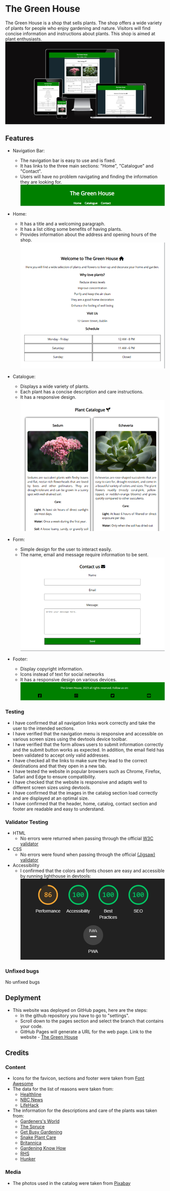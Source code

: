 # The Green House
The Green House is a shop that sells plants. The shop offers a wide variety of plants for people who enjoy gardening and nature. 
Visitors will find concise information and instructions about plants. This shop is aimed at plant enthusiasts.
![The Green House in several screen sizes](assets/images/image-6.png)
## Features
- Navigation Bar:
    - The navigation bar is easy to use and is fixed.
    - It has links to the three main sections: "Home", "Catalogue" and "Contact".
    - Users will have no problem navigating and finding the information they are looking for.
    ![Navigation Bar](assets/images/image.png)

- Home:
    - It has a title and a welcoming paragraph.
    - It has a list citing some benefits of having plants.
    - Provides information about the address and opening hours of the shop.
    ![Home](assets/images/image-1.png)

- Catalogue: 
    - Displays a wide variety of plants.
    - Each plant has a concise description and care instructions.
    - It has a responsive design.
    ![Catalogue](assets/images/image-2.png)

- Form:
    - Simple design for the user to interact easily.
    - The name, email and message require information to be sent.
    ![Form](assets/images/image-3.png)

- Footer: 
    - Display copyright information.
    - Icons instead of text for social networks
    - It has a responsive design on various devices. 
    ![Footer](assets/images/image-4.png)

### Testing
- I have confirmed that all navigation links work correctly and take the user to the intended sections.
- I have verified that the navigation menu is responsive and accessible on various screen sizes using the devtools device toolbar.
- I have verified that the form allows users to submit information correctly and the submit button works as expected. In addition, the email field has been validated to accept only valid addresses.
- I have checked all the links to make sure they lead to the correct destinations and that they open in a new tab.
- I have tested the website in popular browsers such as Chrome, Firefox, Safari and Edge to ensure compatibility.
- I have checked that the website is responsive and adapts well to different screen sizes using devtools.
- I have confirmed that the images in the catalog section load correctly and are displayed at an optimal size.
- I have confirmed that the header, home, catalog, contact section and footer are readable and easy to understand.

### Validator Testing
- HTML
    - No errors were returned when passing through the official [W3C validator](https://validator.w3.org/nu/?doc=https%3A%2F%2Flsverry.github.io%2FThe-Green-House%2F)
- CSS
    - No errors were found when passing through the official [(Jigsaw) validator](https://jigsaw.w3.org/css-validator/validator?uri=https%3A%2F%2Flsverry.github.io%2FThe-Green-House%2F&profile=css3svg&usermedium=all&warning=1&vextwarning=&lang=en)
- Accessibility 
    - I confirmed that the colors and fonts chosen are easy and accessible by running lighthouse in devtools:
    ![Lighthouse test](assets/images/image-5.png)

### Unfixed bugs
No unfixed bugs

## Deplyment
- This website was deployed on GitHub pages, here are the steps:
    - In the github repository you have to go to "settings".
    - Scroll down to the pages section and select the branch that contains your code.
    - GitHub Pages will generate a URL for the web page.
Link to the website - [The Green House](https://lsverry.github.io/The-Green-House/)
  
## Credits

### Content
- Icons for the favicon, sections and footer were taken from [Font Awesome](https://fontawesome.com/)
- The data for the list of reasons were taken from:
    - [Healthline](https://www.healthline.com/)
    - [NBC News](https://www.nbcnews.com/better)
    - [LifeHack](https://www.lifehack.org/)  
- The information for the descriptions and care of the plants was taken from:
    - [Gardeners's World](https://www.gardenersworldmagazine.nl/)
    - [The Spruce](https://www.thespruce.com/) 
    - [Get Busy Gardening](https://getbusygardening.com/)
    - [Snake Plant Care](https://snakeplantcare.com/)
    - [Britannica](https://www.britannica.com/)
    - [Gardening Know How](https://www.gardeningknowhow.com/)
    - [RHS](https://www.rhs.org.uk/)
    - [Hunker](https://www.hunker.com/)


### Media
- The photos used in the catalog were taken from [Pixabay](https://pixabay.com/)